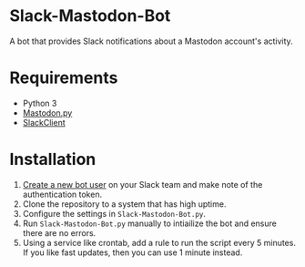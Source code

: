 # Slack-Mastodon-Bot

A bot that provides Slack notifications about a Mastodon account's activity.

# Requirements
- Python 3
- [Mastodon.py](https://github.com/halcy/Mastodon.py)
- [SlackClient](https://github.com/slackapi/python-slackclient)

# Installation
1. [Create a new bot user](https://my.slack.com/services/new/bot) on your Slack team and make note of the authentication token.
2. Clone the repository to a system that has high uptime.
3. Configure the settings in `Slack-Mastodon-Bot.py`.
4. Run `Slack-Mastodon-Bot.py` manually to intiailize the bot and ensure there are no errors.
5. Using a service like crontab, add a rule to run the script every 5 minutes. If you like fast updates, then you can use 1 minute instead.
